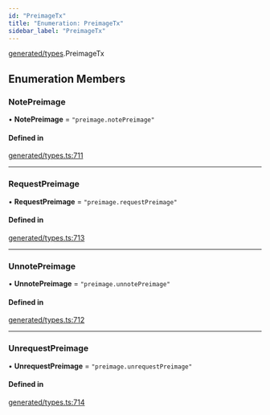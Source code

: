 ```yaml
---
id: "PreimageTx"
title: "Enumeration: PreimageTx"
sidebar_label: "PreimageTx"
---
```


[generated/types](../../../../modules/Generated/Types/Types.md).PreimageTx

## Enumeration Members

### NotePreimage

• **NotePreimage** = ``"preimage.notePreimage"``

#### Defined in

[generated/types.ts:711](https://github.com/PolymeshAssociation/polymesh-sdk/blob/15be87e8/src/generated/types.ts#L711)

___

### RequestPreimage

• **RequestPreimage** = ``"preimage.requestPreimage"``

#### Defined in

[generated/types.ts:713](https://github.com/PolymeshAssociation/polymesh-sdk/blob/15be87e8/src/generated/types.ts#L713)

___

### UnnotePreimage

• **UnnotePreimage** = ``"preimage.unnotePreimage"``

#### Defined in

[generated/types.ts:712](https://github.com/PolymeshAssociation/polymesh-sdk/blob/15be87e8/src/generated/types.ts#L712)

___

### UnrequestPreimage

• **UnrequestPreimage** = ``"preimage.unrequestPreimage"``

#### Defined in

[generated/types.ts:714](https://github.com/PolymeshAssociation/polymesh-sdk/blob/15be87e8/src/generated/types.ts#L714)
